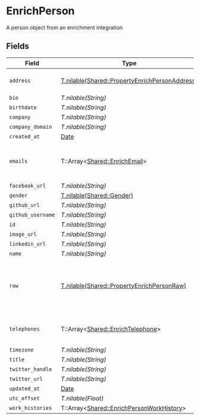 # EnrichPerson

A person object from an enrichment integration


## Fields

| Field                                                                                                | Type                                                                                                 | Required                                                                                             | Description                                                                                          |
| ---------------------------------------------------------------------------------------------------- | ---------------------------------------------------------------------------------------------------- | ---------------------------------------------------------------------------------------------------- | ---------------------------------------------------------------------------------------------------- |
| `address`                                                                                            | [T.nilable(Shared::PropertyEnrichPersonAddress)](../../models/shared/propertyenrichpersonaddress.md) | :heavy_minus_sign:                                                                                   | The address of the person                                                                            |
| `bio`                                                                                                | *T.nilable(String)*                                                                                  | :heavy_minus_sign:                                                                                   | N/A                                                                                                  |
| `birthdate`                                                                                          | *T.nilable(String)*                                                                                  | :heavy_minus_sign:                                                                                   | N/A                                                                                                  |
| `company`                                                                                            | *T.nilable(String)*                                                                                  | :heavy_minus_sign:                                                                                   | N/A                                                                                                  |
| `company_domain`                                                                                     | *T.nilable(String)*                                                                                  | :heavy_minus_sign:                                                                                   | N/A                                                                                                  |
| `created_at`                                                                                         | [Date](https://ruby-doc.org/stdlib-2.6.1/libdoc/date/rdoc/Date.html)                                 | :heavy_minus_sign:                                                                                   | N/A                                                                                                  |
| `emails`                                                                                             | T::Array<[Shared::EnrichEmail](../../models/shared/enrichemail.md)>                                  | :heavy_minus_sign:                                                                                   | An array of email addresses for this person                                                          |
| `facebook_url`                                                                                       | *T.nilable(String)*                                                                                  | :heavy_minus_sign:                                                                                   | N/A                                                                                                  |
| `gender`                                                                                             | [T.nilable(Shared::Gender)](../../models/shared/gender.md)                                           | :heavy_minus_sign:                                                                                   | N/A                                                                                                  |
| `github_url`                                                                                         | *T.nilable(String)*                                                                                  | :heavy_minus_sign:                                                                                   | N/A                                                                                                  |
| `github_username`                                                                                    | *T.nilable(String)*                                                                                  | :heavy_minus_sign:                                                                                   | N/A                                                                                                  |
| `id`                                                                                                 | *T.nilable(String)*                                                                                  | :heavy_minus_sign:                                                                                   | N/A                                                                                                  |
| `image_url`                                                                                          | *T.nilable(String)*                                                                                  | :heavy_minus_sign:                                                                                   | N/A                                                                                                  |
| `linkedin_url`                                                                                       | *T.nilable(String)*                                                                                  | :heavy_minus_sign:                                                                                   | N/A                                                                                                  |
| `name`                                                                                               | *T.nilable(String)*                                                                                  | :heavy_minus_sign:                                                                                   | N/A                                                                                                  |
| `raw`                                                                                                | [T.nilable(Shared::PropertyEnrichPersonRaw)](../../models/shared/propertyenrichpersonraw.md)         | :heavy_minus_sign:                                                                                   | The raw data returned by the integration for this person                                             |
| `telephones`                                                                                         | T::Array<[Shared::EnrichTelephone](../../models/shared/enrichtelephone.md)>                          | :heavy_minus_sign:                                                                                   | An array of telephones for this person                                                               |
| `timezone`                                                                                           | *T.nilable(String)*                                                                                  | :heavy_minus_sign:                                                                                   | N/A                                                                                                  |
| `title`                                                                                              | *T.nilable(String)*                                                                                  | :heavy_minus_sign:                                                                                   | N/A                                                                                                  |
| `twitter_handle`                                                                                     | *T.nilable(String)*                                                                                  | :heavy_minus_sign:                                                                                   | N/A                                                                                                  |
| `twitter_url`                                                                                        | *T.nilable(String)*                                                                                  | :heavy_minus_sign:                                                                                   | N/A                                                                                                  |
| `updated_at`                                                                                         | [Date](https://ruby-doc.org/stdlib-2.6.1/libdoc/date/rdoc/Date.html)                                 | :heavy_minus_sign:                                                                                   | N/A                                                                                                  |
| `utc_offset`                                                                                         | *T.nilable(Float)*                                                                                   | :heavy_minus_sign:                                                                                   | N/A                                                                                                  |
| `work_histories`                                                                                     | T::Array<[Shared::EnrichPersonWorkHistory](../../models/shared/enrichpersonworkhistory.md)>          | :heavy_minus_sign:                                                                                   | N/A                                                                                                  |